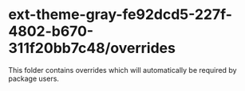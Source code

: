 # ext-theme-gray-fe92dcd5-227f-4802-b670-311f20bb7c48/overrides

This folder contains overrides which will automatically be required by package users.
